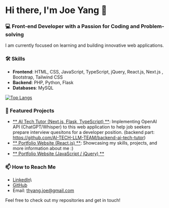 # Hi there, I'm Joe Yang 👋

### 💻 Front-end Developer with a Passion for Coding and Problem-solving

I am currently focused on learning and building innovative web applications. 

### 🛠️ Skills
- **Frontend**: HTML, CSS, JavaScript, TypeScript, jQuery, React.js, Next.js , Bootstrap, Tailwind CSS
- **Backend**: PHP, Python, Flask
- **Databases**: MySQL

[![Top Langs](https://github-readme-stats.vercel.app/api/top-langs/?username=EchoOuO&layout=compact&theme=slateorange)](https://github.com/anuraghazra/github-readme-stats)

### 🌟 Featured Projects
- [** AI Tech Tutor (Next.js, Flask, TypeScript) **](https://github.com/AI-TECH-LLM-TEAM/ai-tech-tutor): Implementing OpenAI API (ChatGPT/Whisper) to this web application to help job seekers prepare interview quesitons for a developer position. (backend part: https://github.com/AI-TECH-LLM-TEAM/backend-ai-tech-tutor)
- [** Portfolio Website (React.js) **](https://github.com/EchoOuO/joe-react-portfolio): Showcasing my skills, projects, and more information about me :)
- [** Portfolio Website (JavaScript / jQuery) **](https://github.com/EchoOuO/Personal-Portfolio-Website)

### 📫 How to Reach Me
- [LinkedIn](https://www.linkedin.com/in/tzuhungyang/)\
- [GitHub](https://github.com/EchoOuO)
- Email: thyang.joe@gmail.com

Feel free to check out my repositories and get in touch!


